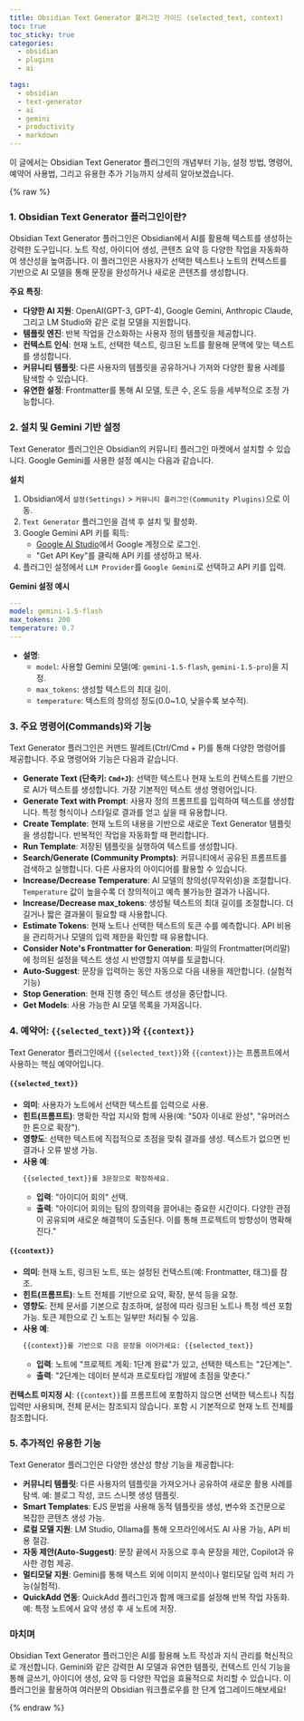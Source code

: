 ```yaml
---
title: Obsidian Text Generator 플러그인 가이드 (selected_text, context)
toc: true
toc_sticky: true
categories:
  - obsidian
  - plugins
  - ai

tags:
  - obsidian
  - text-generator
  - ai
  - gemini
  - productivity
  - markdown
---
```


이 글에서는 Obsidian Text Generator 플러그인의 개념부터 기능, 설정 방법, 명령어, 예약어 사용법, 그리고 유용한 추가 기능까지 상세히 알아보겠습니다.

{% raw %}

### 1. Obsidian Text Generator 플러그인이란?
Obsidian Text Generator 플러그인은 Obsidian에서 AI를 활용해 텍스트를 생성하는 강력한 도구입니다. 노트 작성, 아이디어 생성, 콘텐츠 요약 등 다양한 작업을 자동화하여 생산성을 높여줍니다. 이 플러그인은 사용자가 선택한 텍스트나 노트의 컨텍스트를 기반으로 AI 모델을 통해 문장을 완성하거나 새로운 콘텐츠를 생성합니다.

**주요 특징**:
* **다양한 AI 지원**: OpenAI(GPT-3, GPT-4), Google Gemini, Anthropic Claude, 그리고 LM Studio와 같은 로컬 모델을 지원합니다.[](https://www.obsidianstats.com/plugins/obsidian-textgenerator-plugin)
* **템플릿 엔진**: 반복 작업을 간소화하는 사용자 정의 템플릿을 제공합니다.
* **컨텍스트 인식**: 현재 노트, 선택한 텍스트, 링크된 노트를 활용해 문맥에 맞는 텍스트를 생성합니다.
* **커뮤니티 템플릿**: 다른 사용자의 템플릿을 공유하거나 가져와 다양한 활용 사례를 탐색할 수 있습니다.[](https://github.com/nhaouari/obsidian-textgenerator-plugin)
* **유연한 설정**: Frontmatter를 통해 AI 모델, 토큰 수, 온도 등을 세부적으로 조정 가능합니다.

### 2. 설치 및 Gemini 기반 설정

Text Generator 플러그인은 Obsidian의 커뮤니티 플러그인 마켓에서 설치할 수 있습니다. Google Gemini를 사용한 설정 예시는 다음과 같습니다.

**설치**
1. Obsidian에서 `설정(Settings)` > `커뮤니티 플러그인(Community Plugins)`으로 이동.
2. `Text Generator` 플러그인을 검색 후 설치 및 활성화.
3. Google Gemini API 키를 획득:
   - [Google AI Studio](https://ai.google.dev/gemini-api)에서 Google 계정으로 로그인.
   - "Get API Key"를 클릭해 API 키를 생성하고 복사.
4. 플러그인 설정에서 `LLM Provider`를 `Google Gemini`로 선택하고 API 키를 입력.

**Gemini 설정 예시**
```yaml
---
model: gemini-1.5-flash
max_tokens: 200
temperature: 0.7
---
```
- **설명**:
  - `model`: 사용할 Gemini 모델(예: `gemini-1.5-flash`, `gemini-1.5-pro`)을 지정.
  - `max_tokens`: 생성할 텍스트의 최대 길이.
  - `temperature`: 텍스트의 창의성 정도(0.0~1.0, 낮을수록 보수적).

### 3. 주요 명령어(Commands)와 기능

Text Generator 플러그인은 커맨드 팔레트(Ctrl/Cmd + P)를 통해 다양한 명령어를 제공합니다. 주요 명령어와 기능은 다음과 같습니다.

*   **Generate Text (단축키: `Cmd+J`)**: 선택한 텍스트나 현재 노트의 컨텍스트를 기반으로 AI가 텍스트를 생성합니다. 가장 기본적인 텍스트 생성 명령어입니다.
*   **Generate Text with Prompt**: 사용자 정의 프롬프트를 입력하여 텍스트를 생성합니다. 특정 형식이나 스타일로 결과를 얻고 싶을 때 유용합니다.
*   **Create Template**: 현재 노트의 내용을 기반으로 새로운 Text Generator 템플릿을 생성합니다. 반복적인 작업을 자동화할 때 편리합니다.
*   **Run Template**: 저장된 템플릿을 실행하여 텍스트를 생성합니다.
*   **Search/Generate (Community Prompts)**: 커뮤니티에서 공유된 프롬프트를 검색하고 실행합니다. 다른 사용자의 아이디어를 활용할 수 있습니다.
*   **Increase/Decrease Temperature**: AI 모델의 창의성(무작위성)을 조절합니다. `Temperature` 값이 높을수록 더 창의적이고 예측 불가능한 결과가 나옵니다.
*   **Increase/Decrease max_tokens**: 생성될 텍스트의 최대 길이를 조절합니다. 더 길거나 짧은 결과물이 필요할 때 사용합니다.
*   **Estimate Tokens**: 현재 노트나 선택한 텍스트의 토큰 수를 예측합니다. API 비용을 관리하거나 모델의 입력 제한을 확인할 때 유용합니다.
*   **Consider Note's Frontmatter for Generation**: 파일의 Frontmatter(머리말)에 정의된 설정을 텍스트 생성 시 반영할지 여부를 토글합니다.
*   **Auto-Suggest**: 문장을 입력하는 동안 자동으로 다음 내용을 제안합니다. (실험적 기능)
*   **Stop Generation**: 현재 진행 중인 텍스트 생성을 중단합니다.
*   **Get Models**: 사용 가능한 AI 모델 목록을 가져옵니다.

### 4. 예약어: `{{selected_text}}`와 `{{context}}`

Text Generator 플러그인에서 `{{selected_text}}`와 `{{context}}`는 프롬프트에서 사용하는 핵심 예약어입니다.

#### `{{selected_text}}`
- **의미**: 사용자가 노트에서 선택한 텍스트를 입력으로 사용.
- **힌트(프롬프트)**: 명확한 작업 지시와 함께 사용(예: "50자 이내로 완성", "유머러스한 톤으로 확장").
- **영향도**: 선택한 텍스트에 직접적으로 초점을 맞춰 결과를 생성. 텍스트가 없으면 빈 결과나 오류 발생 가능.
- **사용 예**:
  ```markdown
  {{selected_text}}를 3문장으로 확장하세요.
  ```
  - **입력**: "아이디어 회의" 선택.
  - **출력**: "아이디어 회의는 팀의 창의력을 끌어내는 중요한 시간이다. 다양한 관점이 공유되며 새로운 해결책이 도출된다. 이를 통해 프로젝트의 방향성이 명확해진다."

#### `{{context}}`
- **의미**: 현재 노트, 링크된 노트, 또는 설정된 컨텍스트(예: Frontmatter, 태그)를 참조.
- **힌트(프롬프트)**: 노트 전체를 기반으로 요약, 확장, 분석 등을 요청.
- **영향도**: 전체 문서를 기본으로 참조하며, 설정에 따라 링크된 노트나 특정 섹션 포함 가능. 토큰 제한으로 긴 노트는 일부만 처리될 수 있음.
- **사용 예**:
  ```markdown
  {{context}}를 기반으로 다음 문장을 이어가세요: {{selected_text}}
  ```
  - **입력**: 노트에 "프로젝트 계획: 1단계 완료"가 있고, 선택한 텍스트는 "2단계는".
  - **출력**: "2단계는 데이터 분석과 프로토타입 개발에 초점을 맞춘다."

**컨텍스트 미지정 시**: `{{context}}`를 프롬프트에 포함하지 않으면 선택한 텍스트나 직접 입력만 사용되며, 전체 문서는 참조되지 않습니다. 포함 시 기본적으로 현재 노트 전체를 참조합니다.[](https://www.toolify.ai/ai-news/unlocking-the-power-of-ai-in-obsidian-with-the-text-generator-plugin-2834232)

### 5. 추가적인 유용한 기능

Text Generator 플러그인은 다양한 생산성 향상 기능을 제공합니다:
* **커뮤니티 템플릿**: 다른 사용자의 템플릿을 가져오거나 공유하여 새로운 활용 사례를 탐색. 예: 블로그 작성, 코드 스니펫 생성 템플릿.[](https://github.com/nhaouari/obsidian-textgenerator-plugin)
* **Smart Templates**: EJS 문법을 사용해 동적 템플릿을 생성, 변수와 조건문으로 복잡한 콘텐츠 생성 가능.[](https://www.obsidianstats.com/plugins/smart-templates)
* **로컬 모델 지원**: LM Studio, Ollama를 통해 오프라인에서도 AI 사용 가능, API 비용 절감.
* **자동 제안(Auto-Suggest)**: 문장 끝에서 자동으로 후속 문장을 제안, Copilot과 유사한 경험 제공.
* **멀티모달 지원**: Gemini를 통해 텍스트 외에 이미지 분석이나 멀티모달 입력 처리 가능(실험적).[](https://cloud.google.com/vertex-ai/generative-ai/docs/model-reference/inference)
* **QuickAdd 연동**: QuickAdd 플러그인과 함께 매크로를 설정해 반복 작업 자동화. 예: 특정 노트에서 요약 생성 후 새 노트에 저장.

### 마치며
Obsidian Text Generator 플러그인은 AI를 활용해 노트 작성과 지식 관리를 혁신적으로 개선합니다. Gemini와 같은 강력한 AI 모델과 유연한 템플릿, 컨텍스트 인식 기능을 통해 글쓰기, 아이디어 생성, 요약 등 다양한 작업을 효율적으로 처리할 수 있습니다. 이 플러그인을 활용하여 여러분의 Obsidian 워크플로우를 한 단계 업그레이드해보세요!

{% endraw %}